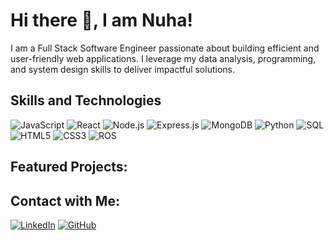 # Hi there 👋, I am Nuha!

I am a Full Stack Software Engineer passionate about building efficient and user-friendly web applications.
I leverage my data analysis, programming, and system design skills to deliver impactful solutions.

## Skills and Technologies

![JavaScript](https://img.shields.io/badge/JavaScript-F7DF1E?style=for-the-badge&logo=javascript&logoColor=black)
![React](https://img.shields.io/badge/React-61DAFB?style=for-the-badge&logo=react&logoColor=black)
![Node.js](https://img.shields.io/badge/Node.js-339933?style=for-the-badge&logo=node.js&logoColor=white)
![Express.js](https://img.shields.io/badge/Express.js-000000?style=for-the-badge&logo=express&logoColor=white)
![MongoDB](https://img.shields.io/badge/MongoDB-47A248?style=for-the-badge&logo=mongodb&logoColor=white)
![Python](https://img.shields.io/badge/Python-3776AB?style=for-the-badge&logo=python&logoColor=white)
![SQL](https://img.shields.io/badge/SQL-005A9C?style=for-the-badge&logo=postgresql&logoColor=white)
![HTML5](https://img.shields.io/badge/HTML5-E34F26?style=for-the-badge&logo=html5&logoColor=white)
![CSS3](https://img.shields.io/badge/CSS3-1572B6?style=for-the-badge&logo=css3&logoColor=white)
![ROS](https://img.shields.io/badge/ROS-000000?style=for-the-badge&logo=ros&logoColor=white)

## Featured Projects:

<!--
### FocusTube: Distraction-Free Educational YouTube Web Application
[![FocusTube Screenshot](link-to-your-image.png)](https://github.com/YourUsername/FocusTube)
A full-stack web application that curates and delivers educational YouTube content, providing a focused learning experience.

### ScholarFind: Web-based encyclopedia for contemporary academic scholars and researchers (Work in Progress)
[![ScholarFind Screenshot](link-to-your-image.png)](https://github.com/YourUsername/ScholarFind)
A full-stack encyclopedia platform to provide comprehensive profiles of contemporary academic scholars and researchers.
--> 
## Contact with Me:

[![LinkedIn](https://img.shields.io/badge/LinkedIn-Visit%20My%20Profile-blue)](https://www.linkedin.com/in/nuhanishat27)
[![GitHub](https://img.shields.io/badge/GitHub-View%20My%20Repositories-black?logo=github)](https://github.com/nuhanishat)
<!--
**nuhanishat/nuhanishat** is a ✨ _special_ ✨ repository because its `README.md` (this file) appears on your GitHub profile.

Here are some ideas to get you started:

- 🔭 I’m currently working on ...
- 🌱 I’m currently learning ...
- 👯 I’m looking to collaborate on ...
- 🤔 I’m looking for help with ...
- 💬 Ask me about ...
- 📫 How to reach me: ...
- 😄 Pronouns: ...
- ⚡ Fun fact: ...
-->
